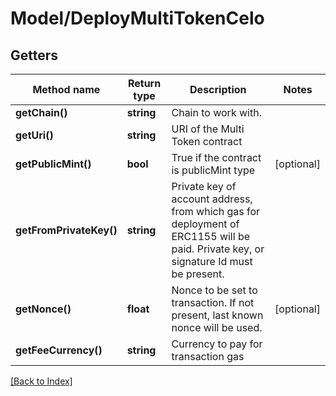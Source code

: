 # Model/DeployMultiTokenCelo

## Getters

Method name | Return type | Description | Notes
------------ | ------------- | ------------- | -------------
**getChain()** | **string** | Chain to work with. |
**getUri()** | **string** | URI of the Multi Token contract |
**getPublicMint()** | **bool** | True if the contract is publicMint type | [optional]
**getFromPrivateKey()** | **string** | Private key of account address, from which gas for deployment of ERC1155 will be paid. Private key, or signature Id must be present. |
**getNonce()** | **float** | Nonce to be set to transaction. If not present, last known nonce will be used. | [optional]
**getFeeCurrency()** | **string** | Currency to pay for transaction gas |

[[Back to Index]](../index.md)
